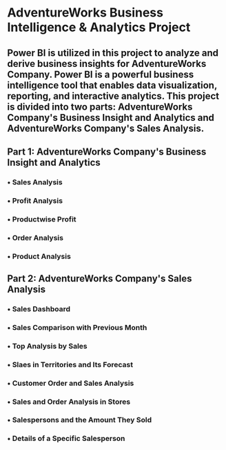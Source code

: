 # AdventureWorks Business Intelligence & Analytics Project

## Power BI is utilized in this project to analyze and derive business insights for AdventureWorks Company. Power BI is a powerful business intelligence tool that enables data visualization, reporting, and interactive analytics. This project is divided into two parts: AdventureWorks Company's Business Insight and Analytics and AdventureWorks Company's Sales Analysis.



## Part 1: AdventureWorks Company's Business Insight and Analytics

### • Sales Analysis

### • Profit Analysis

### • Productwise Profit

### • Order Analysis

### • Product Analysis



## Part 2:  AdventureWorks Company's Sales Analysis

### • Sales Dashboard

### • Sales Comparison with Previous Month

### • Top Analysis by Sales

### • Slaes in Territories and Its Forecast

### • Customer Order and Sales Analysis

### • Sales and Order Analysis in Stores

### • Salespersons and the Amount They Sold

### • Details of a Specific Salesperson

